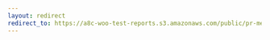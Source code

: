```yaml
---
layout: redirect
redirect_to: https://a8c-woo-test-reports.s3.amazonaws.com/public/pr-merge/39682/api/index.html
---
```

